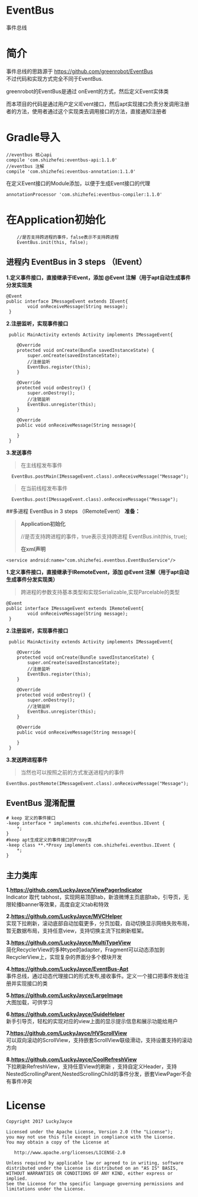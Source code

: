 # EventBus
事件总线

# 简介
事件总线的思路源于 https://github.com/greenrobot/EventBus  
不过代码和实现方式完全不同于EventBus.

greenrobot的EventBus是通过 onEvent的方式，然后定义Event实体类  

而本项目的代码是通过用户定义IEvent接口，然后apt实现接口负责分发调用注册者的方法，使用者通过这个实现类去调用接口的方法，直接通知注册者

# Gradle导入

```
//eventbus 核心api
compile 'com.shizhefei:eventbus-api:1.1.0'
//eventbus 注解
compile 'com.shizhefei:eventbus-annotation:1.1.0'
```

在定义Event接口的Module添加，以便于生成Event接口的代理

```
annotationProcessor 'com.shizhefei:eventbus-compiler:1.1.0'
```

# 在Application初始化

		//是否支持跨进程的事件，false表示不支持跨进程
		EventBus.init(this, false);

## 进程内 EventBus in 3 steps （IEvent）

**1.定义事件接口，直接继承于IEvent，添加 @Event 注解（用于apt自动生成事件分发实现类**

	@Event
	public interface IMessageEvent extends IEvent{
	    	void onReceiveMessage(String message);
	 }

**2.注册监听，实现事件接口**

	 public MainActivity extends Activity implements IMessageEvent{
	
	    @Override
	    protected void onCreate(Bundle savedInstanceState) {
	        super.onCreate(savedInstanceState);
			//注册监听
			EventBus.register(this);
		}
	
	    @Override
	    protected void onDestroy() {
	        super.onDestroy();
			//注销监听
			EventBus.unregister(this);
	    }
	
		@Override
		public void onReceiveMessage(String message){
	
	    }
	 }

**3.发送事件**

>在主线程发布事件

      EventBus.postMain(IMessageEvent.class).onReceiveMessage("Message");


>在当前线程发布事件

      EventBus.post(IMessageEvent.class).onReceiveMessage("Message");

##多进程 EventBus in 3 steps （IRemoteEvent）
**准备：**
>**Application初始化**
>
>   //是否支持跨进程的事件，true表示支持跨进程
>  	EventBus.init(this, true);
>
>**在xml声明**
>
  	<service android:name="com.shizhefei.eventbus.EventBusService"/>


**1.定义事件接口，直接继承于IRemoteEvent，添加 @Event 注解（用于apt自动生成事件分发实现类）**
>跨进程的参数支持基本类型和实现Serializable,实现Parcelable的类型

	@Event
	public interface IMessageEvent extends IRemoteEvent{
	    	void onReceiveMessage(String message);
	 }

**2.注册监听，实现事件接口**

	 public MainActivity extends Activity implements IMessageEvent{
	
	    @Override
	    protected void onCreate(Bundle savedInstanceState) {
	        super.onCreate(savedInstanceState);
			//注册监听
			EventBus.register(this);
		}
	
	    @Override
	    protected void onDestroy() {
	        super.onDestroy();
			//注销监听
			EventBus.unregister(this);
	    }
	
		@Override
		public void onReceiveMessage(String message){
	
	    }
	 }

**3.发送跨进程事件**
>当然也可以按照之前的方式发送进程内的事件

	EventBus.postRemote(IMessageEvent.class).onReceiveMessage("Message");



## EventBus 混淆配置

```
# keep 定义的事件接口
-keep interface * implements com.shizhefei.eventbus.IEvent {
    *;
}
#keep apt生成定义的事件接口的Proxy类
-keep class **.*Proxy implements com.shizhefei.eventbus.IEvent {
    *;
}
```

## 主力类库 ##

**1.https://github.com/LuckyJayce/ViewPagerIndicator**  
Indicator 取代 tabhost，实现网易顶部tab，新浪微博主页底部tab，引导页，无限轮播banner等效果，高度自定义tab和特效

**2.https://github.com/LuckyJayce/MVCHelper**  
实现下拉刷新，滚动底部自动加载更多，分页加载，自动切换显示网络失败布局，暂无数据布局，支持任意view，支持切换主流下拉刷新框架。

**3.https://github.com/LuckyJayce/MultiTypeView**  
简化RecyclerView的多种type的adapter，Fragment可以动态添加到RecyclerView上，实现复杂的界面分多个模块开发

**4.https://github.com/LuckyJayce/EventBus-Apt**  
事件总线，通过动态代理接口的形式发布,接收事件。定义一个接口把事件发给注册并实现接口的类

**5.https://github.com/LuckyJayce/LargeImage**  
大图加载，可供学习

**6.https://github.com/LuckyJayce/GuideHelper**   
新手引导页，轻松的实现对应的view上面的显示提示信息和展示功能给用户  

**7.https://github.com/LuckyJayce/HVScrollView**  
可以双向滚动的ScrollView，支持嵌套ScrollView联级滑动，支持设置支持的滚动方向

**8.https://github.com/LuckyJayce/CoolRefreshView**   
下拉刷新RefreshView，支持任意View的刷新 ，支持自定义Header，支持NestedScrollingParent,NestedScrollingChild的事件分发，嵌套ViewPager不会有事件冲突

# License

	Copyright 2017 LuckyJayce
	
	Licensed under the Apache License, Version 2.0 (the "License");
	you may not use this file except in compliance with the License.
	You may obtain a copy of the License at
	
	   http://www.apache.org/licenses/LICENSE-2.0
	
	Unless required by applicable law or agreed to in writing, software
	distributed under the License is distributed on an "AS IS" BASIS,
	WITHOUT WARRANTIES OR CONDITIONS OF ANY KIND, either express or implied.
	See the License for the specific language governing permissions and
	limitations under the License.
